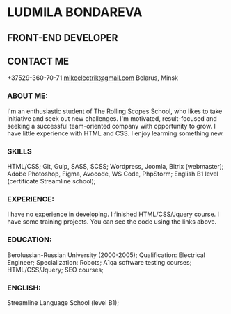 # LUDMILA BONDAREVA #

## FRONT-END DEVELOPER ##

## CONTACT ME ##
+37529-360-70-71
mikoelectrik@gmail.com
Belarus, Minsk

### ABOUT ME: ###
I'm an enthusiastic student of The Rolling Scopes School, who likes to take initiative and seek out new challenges. I'm motivated, result-focused and seeking a successful team-oriented company with opportunity to grow. I have little experience with HTML and CSS. I enjoy learming something new.

### SKILLS ###
HTML/CSS;
Git, Gulp, SASS, SCSS;
Wordpress, Joomla, Bitrix (webmaster);
Adobe Photoshop, Figma, Avocode, WS Code, PhpStorm;
English B1 level (certificate Streamline school);

### EXPERIENCE: ###
I have no experience in developing. I finished HTML/CSS/Jquery course. I have some training projects. You can see the code using the links above.

### EDUCATION: ###
Berolussian-Russian University (2000-2005);
Qualification: Electrical Engineer;
Specialization: Robots;
A1qa software testing courses;
HTML/CSS/Jquery;
SEO courses;

### ENGLISH: ###
Streamline Language School (level B1);
